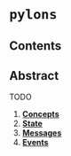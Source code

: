 <!--
order: 0
title: Pylons Overview
parent:
  title: "pylons"
-->

# `pylons`

## Contents

## Abstract
TODO

1. **[Concepts](01_concepts.md)**
2. **[State](02_state.md)**
3. **[Messages](03_messages.md)**
4. **[Events](04_events.md)**
    